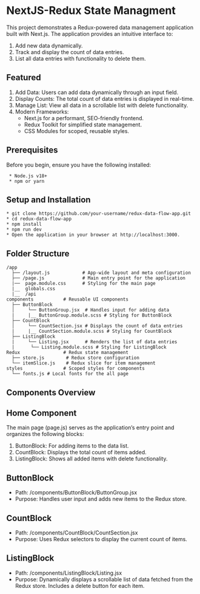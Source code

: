 # NextJS-Redux State Managment

This project demonstrates a Redux-powered data management application built with Next.js. The application provides an intuitive interface to:

1. Add new data dynamically.
2. Track and display the count of data entries.
3. List all data entries with functionality to delete them.

## Featured

1. Add Data: Users can add data dynamically through an input field.
2. Display Counts: The total count of data entries is displayed in real-time.
3. Manage List: View all data in a scrollable list with delete functionality.
4. Modern Frameworks:
   * Next.js for a performant, SEO-friendly frontend.
   * Redux Toolkit for simplified state management.
   * CSS Modules for scoped, reusable styles.

## Prerequisites

Before you begin, ensure you have the following installed:

     * Node.js v18+
     * npm or yarn

## Setup and Installation

    * git clone https://github.com/your-username/redux-data-flow-app.git
    * cd redux-data-flow-app
    * npm install
    * npm run dev
    * Open the application in your browser at http://localhost:3000.

## Folder Structure

    /app
      ├── /layout.js            # App-wide layout and meta configuration
      ├── /page.js              # Main entry point for the application
      |──  page.module.css      # Styling for the main page
      |__  globals.css
      |__  /api
    components           # Reusable UI components
      ├── ButtonBlock
      │     └── ButtonGroup.jsx  # Handles input for adding data
      |     |__ ButtonGroup.module.scss # Styling for ButtonBlock
      ├── CountBlock
      │     └── CountSection.jsx # Displays the count of data entries
      |     |__ CountSection.module.scss # Styling for CountBlock
      ├── ListingBlock
      |     └── Listing.jsx      # Renders the list of data entries
      |      └── Listing.module.scss # Styling for ListingBlock
    Redux                # Redux state management
      ├── store.js        # Redux store configuration
      └── itemSlice.js    # Redux slice for item management
    styles               # Scoped styles for components
      └── fonts.js # Local fonts for the all page

## Components Overview

## Home Component

The main page (page.js) serves as the application’s entry point and organizes the following blocks:

  1. ButtonBlock: For adding items to the data list.
  2. CountBlock: Displays the total count of items added.
  3. ListingBlock: Shows all added items with delete functionality.

## ButtonBlock

* Path: /components/ButtonBlock/ButtonGroup.jsx
* Purpose: Handles user input and adds new items to the Redux store.

## CountBlock

* Path: /components/CountBlock/CountSection.jsx
* Purpose: Uses Redux selectors to display the current count of items.

## ListingBlock

* Path: /components/ListingBlock/Listing.jsx
* Purpose: Dynamically displays a scrollable list of data fetched from the Redux store. Includes a delete button for each item.

